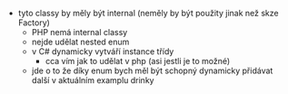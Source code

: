 * tyto classy by měly být internal (neměly by být použity jinak než skze Factory)
  * PHP nemá internal classy 
  * nejde udělat nested enum
  * v C# dynamicky vytváří instance třídy
    * cca vím jak to udělat v php (asi jestli je to možné)
  * jde o to že díky enum bych měl být schopný dynamicky přidávat další v aktuálním examplu drinky